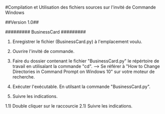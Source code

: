 #Compilation et Utilisation des fichiers sources sur l'invité de Commande Windows

##Version 1.0##


######### BusinessCard ######### 
1) Enregistrer le fichier (BusinessCard.py) à l'emplacement voulu.

2) Ouvrire l'invité de commande.

3) Faire du dossier contenant le fichier "BusinessCard.py" le répértoire de travail en utilisalant la commande "cd".
--> Se référer à "How to Change Directories in Command Prompt on Windows 10" sur votre moteur de recherche.

5) Exécuter l'exécutable. En utilsant la commande "BusinessCard.py".

6) Suivre les indications.


1.1) Double cliquer sur le raccourcie
2.1) Suivre les indications.
